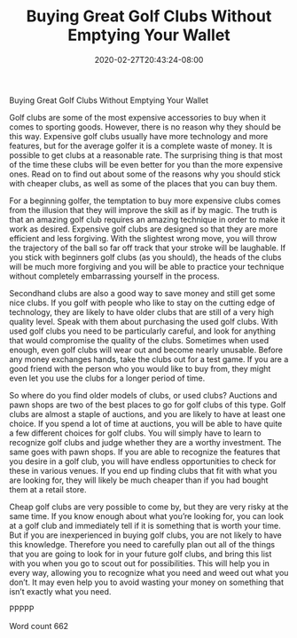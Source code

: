 ﻿---
title: "Buying Great Golf Clubs Without Emptying Your Wallet"
date: 2020-02-27T20:43:24-08:00
description: "Choosing the Right Golf Clubs TXT Tips for Web Success"
featured_image: "/images/Choosing the Right Golf Clubs TXT.jpg"
tags: ["Choosing the Right Golf Clubs TXT"]
---

Buying Great Golf Clubs Without Emptying Your Wallet

Golf clubs are some of the most expensive accessories to buy when it comes to sporting goods. However, there is no reason why they should be this way. Expensive golf clubs usually have more technology and more features, but for the average golfer it is a complete waste of money. It is possible to get clubs at a reasonable rate. The surprising thing is that most of the time these clubs will be even better for you than the more expensive ones. Read on to find out about some of the reasons why you should stick with cheaper clubs, as well as some of the places that you can buy them.

For a beginning golfer, the temptation to buy more expensive clubs comes from the illusion that they will improve the skill as if by magic. The truth is that an amazing golf club requires an amazing technique in order to make it work as desired. Expensive golf clubs are designed so that they are more efficient and less forgiving. With the slightest wrong move, you will throw the trajectory of the ball so far off track that your stroke will be laughable. If you stick with beginners golf clubs (as you should), the heads of the clubs will be much more forgiving and you will be able to practice your technique without completely embarrassing yourself in the process.

Secondhand clubs are also a good way to save money and still get some nice clubs. If you golf with people who like to stay on the cutting edge of technology, they are likely to have older clubs that are still of a very high quality level. Speak with them about purchasing the used golf clubs. With used golf clubs you need to be particularly careful, and look for anything that would compromise the quality of the clubs. Sometimes when used enough, even golf clubs will wear out and become nearly unusable. Before any money exchanges hands, take the clubs out for a test game. If you are a good friend with the person who you would like to buy from, they might even let you use the clubs for a longer period of time.

So where do you find older models of clubs, or used clubs? Auctions and pawn shops are two of the best places to go for golf clubs of this type. Golf clubs are almost a staple of auctions, and you are likely to have at least one choice. If you spend a lot of time at auctions, you will be able to have quite a few different choices for golf clubs. You will simply have to learn to recognize golf clubs and judge whether they are a worthy investment. The same goes with pawn shops. If you are able to recognize the features that you desire in a golf club, you will have endless opportunities to check for these in various venues. If you end up finding clubs that fit with what you are looking for, they will likely be much cheaper than if you had bought them at a retail store.

Cheap golf clubs are very possible to come by, but they are very risky at the same time. If you know enough about what you’re looking for, you can look at a golf club and immediately tell if it is something that is worth your time. But if you are inexperienced in buying golf clubs, you are not likely to have this knowledge. Therefore you need to carefully plan out all of the things that you are going to look for in your future golf clubs, and bring this list with you when you go to scout out for possibilities. This will help you in every way, allowing you to recognize what you need and weed out what you don’t. It may even help you to avoid wasting your money on something that isn’t exactly what you need.

PPPPP

Word count 662

